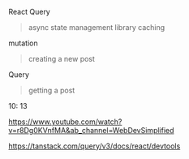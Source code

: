 React Query
> async state management library
> caching

mutation 
> creating a new post

Query
> getting a post


10: 13

https://www.youtube.com/watch?v=r8Dg0KVnfMA&ab_channel=WebDevSimplified

https://tanstack.com/query/v3/docs/react/devtools
